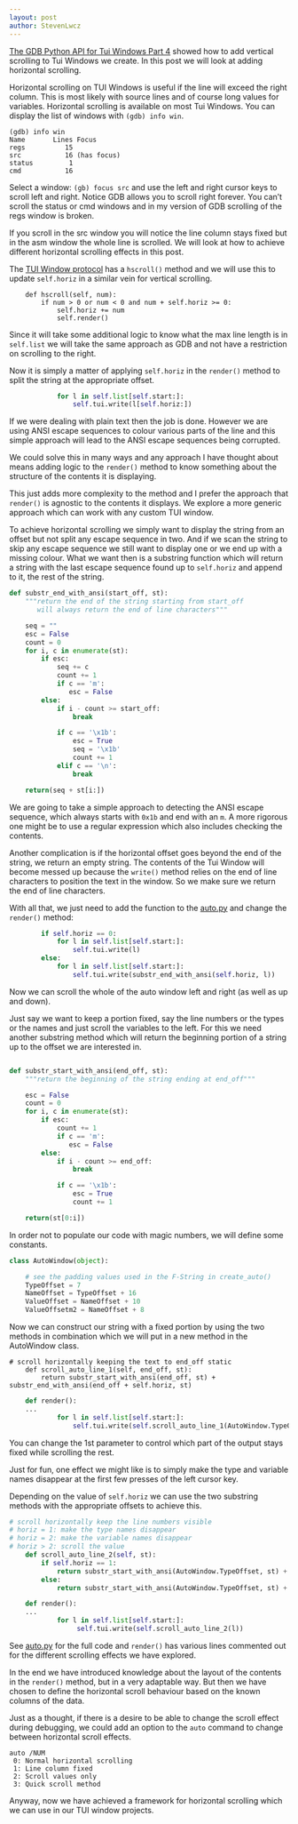 ```yaml
---
layout: post
author: StevenLwcz
---
```


[The GDB Python API for Tui Windows Part 4](https://stevenlwcz.github.io/2022/03/13/The-Gdb-Python-API-For-Tui-Windows-Part-4.html) showed how to add vertical scrolling to Tui Windows we create. In this post we will look at adding horizontal scrolling.

Horizontal scrolling on TUI Windows is useful if the line will exceed the right column. This is most likely with source lines and of course long values for variables. Horizontal scrolling is available on most Tui Windows. You can display the list of windows with `(gdb) info win`.

```
(gdb) info win
Name       Lines Focus
regs          15
src           16 (has focus)
status         1
cmd           16
```

Select a window: `(gb) focus src` and use the left and right cursor keys to scroll left and right. Notice GDB allows you to scroll right forever. You can’t scroll the status or cmd windows and in my version of GDB scrolling of the regs window is broken.

If you scroll in the src window you will notice the line column stays fixed but in the asm window the whole line is scrolled. We will look at how to achieve different horizontal scrolling effects in this post.

The [TUI Window protocol](https://sourceware.org/gdb/onlinedocs/gdb/TUI-Windows-In-Python.html) has a `hscroll()` method and we will use this to update `self.horiz` in a similar vein for vertical scrolling.

```
    def hscroll(self, num):
        if num > 0 or num < 0 and num + self.horiz >= 0:
            self.horiz += num
            self.render()
```

Since it will take some additional logic to know what the max line length is in `self.list` we will take the same approach as GDB and not have a restriction on scrolling to the right.


Now it is simply a matter of applying  `self.horiz` in the `render()` method to split the string at the appropriate offset.

```python
            for l in self.list[self.start:]:
                self.tui.write(l[self.horiz:])
```

If we were dealing with plain text then the job is done. However we are using ANSI escape sequences to colour various parts of the line and this simple approach will lead to the ANSI escape sequences being corrupted.

We could solve this in many ways and any approach I have thought about means adding logic to the `render()` method to know something about the structure of the contents it is displaying.

This just adds more complexity to the method and I prefer the approach that `render()` is agnostic to the contents it displays. We explore a more generic approach which can work with any custom TUI window.

To achieve horizontal scrolling we simply want to display the string from an offset but not split any escape sequence in two. And if we scan the string to skip any escape sequence we still want to display one or we end up with a missing colour. What we want then is a substring function which will return a string with the last escape sequence found up to `self.horiz` and append to it, the rest of the string.

```python
def substr_end_with_ansi(start_off, st):
    """return the end of the string starting from start_off
       will always return the end of line characters"""

    seq = ""
    esc = False
    count = 0
    for i, c in enumerate(st):
        if esc:
            seq += c
            count += 1
            if c == 'm':
               esc = False
        else:
            if i - count >= start_off:
                break

            if c == '\x1b':
                esc = True
                seq = '\x1b'
                count += 1
            elif c == '\n':
                break

    return(seq + st[i:])
```

We are going to take a simple approach to detecting the ANSI escape sequence, which always starts with `0x1b` and end with an `m`. A more rigorous one might be to use a regular expression which also includes checking the contents.

Another complication is if the horizontal offset goes beyond the end of the string, we return an empty string. The contents of the Tui Window will become messed up because the `write()` method relies on the end of line characters to position the text in the window. So we make sure we return the end of line characters.

With all that, we just need to add the function to the [auto.py](https://github.com/StevenLwcz/gdb-python-blog/blob/dev/auto.py) and change the `render()` method:

```python
        if self.horiz == 0:
            for l in self.list[self.start:]:
                self.tui.write(l)
        else:
            for l in self.list[self.start:]:
                self.tui.write(substr_end_with_ansi(self.horiz, l))
```
Now we can scroll the whole of the auto window left and right (as well as up and down).

Just say we want to keep a portion fixed, say the line numbers or the types or the names and just scroll the variables to the left. For this we need another substring method which will return the beginning portion of a string up to the offset we are interested in.

```python

def substr_start_with_ansi(end_off, st):
    """return the beginning of the string ending at end_off"""

    esc = False
    count = 0
    for i, c in enumerate(st):
        if esc:
            count += 1
            if c == 'm':
               esc = False
        else:
            if i - count >= end_off:
                break

            if c == '\x1b':
                esc = True
                count += 1

    return(st[0:i])
```

In order not to populate our code with magic numbers, we will define some constants.

```python
class AutoWindow(object):

    # see the padding values used in the F-String in create_auto()
    TypeOffset = 7
    NameOffset = TypeOffset + 16
    ValueOffset = NameOffset + 10
    ValueOffsetm2 = NameOffset + 8
```

Now we can construct our string with a fixed portion by using the two methods in combination which we will put in a new method in the AutoWindow class.

```
# scroll horizontally keeping the text to end_off static
    def scroll_auto_line_1(self, end_off, st):
        return substr_start_with_ansi(end_off, st) + substr_end_with_ansi(end_off + self.horiz, st)
```

```python
    def render():
    ...
            for l in self.list[self.start:]:
                self.tui.write(self.scroll_auto_line_1(AutoWindow.TypeOffset, l))
```

You can change the 1st parameter to control which part of the output stays fixed while scrolling the rest.

Just for fun, one effect we might like is to simply make the type and variable names disappear at the first few presses of the left cursor key.

Depending on the value of `self.horiz` we can use the two substring methods with the appropriate offsets to achieve this.

```python
# scroll horizontally keep the line numbers visible
# horiz = 1: make the type names disappear
# horiz = 2: make the variable names disappear
# horiz > 2: scroll the value 
    def scroll_auto_line_2(self, st):
        if self.horiz == 1:
            return substr_start_with_ansi(AutoWindow.TypeOffset, st) + substr_end_with_ansi(AutoWindow.NameOffset, st)
        else:
            return substr_start_with_ansi(AutoWindow.TypeOffset, st) + substr_end_with_ansi(AutoWindow.ValueOffsetm2 + self.horiz, st)

```

```python
    def render():
    ...
            for l in self.list[self.start:]:
                 self.tui.write(self.scroll_auto_line_2(l))
```
See [auto.py](https://github.com/StevenLwcz/gdb-python-blog/blob/dev/auto.py) for the full code and `render()` has various lines commented out for the different scrolling effects we have explored.

In the end we have introduced knowledge about the layout of the contents in the `render()` method, but in a very adaptable way. But then we have chosen to define the horizontal scroll behaviour based on the known columns of the data.

Just as a thought, if there is a desire to be able to change the scroll effect during debugging, we could add an option to the `auto` command to change between horizontal scroll effects. 

```
auto /NUM
 0: Normal horizontal scrolling
 1: Line column fixed
 2: Scroll values only
 3: Quick scroll method
```

Anyway, now we have achieved a framework for horizontal scrolling which we can use in our TUI window projects.

